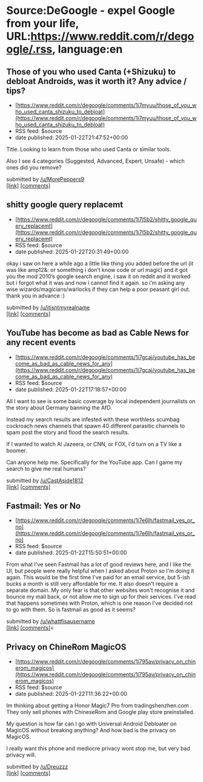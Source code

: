 # Source:DeGoogle - expel Google from your life, URL:https://www.reddit.com/r/degoogle/.rss, language:en

## Those of you who used Canta (+Shizuku) to debloat Androids, was it worth it? Any advice / tips?
 - [https://www.reddit.com/r/degoogle/comments/1i7myuu/those_of_you_who_used_canta_shizuku_to_debloat](https://www.reddit.com/r/degoogle/comments/1i7myuu/those_of_you_who_used_canta_shizuku_to_debloat)
 - RSS feed: $source
 - date published: 2025-01-22T21:47:52+00:00

<!-- SC_OFF --><div class="md"><p>Title. Looking to learn from those who used Canta or similar tools.</p> <p>Also I see 4 categories (Suggested, Advanced, Expert, Unsafe) - which ones did you remove?</p> </div><!-- SC_ON --> &#32; submitted by &#32; <a href="https://www.reddit.com/user/MorePeppers9"> /u/MorePeppers9 </a> <br/> <span><a href="https://www.reddit.com/r/degoogle/comments/1i7myuu/those_of_you_who_used_canta_shizuku_to_debloat/">[link]</a></span> &#32; <span><a href="https://www.reddit.com/r/degoogle/comments/1i7myuu/those_of_you_who_used_canta_shizuku_to_debloat/">[comments]</a></span>

## shitty google query replacemt
 - [https://www.reddit.com/r/degoogle/comments/1i7l5b2/shitty_google_query_replacemt](https://www.reddit.com/r/degoogle/comments/1i7l5b2/shitty_google_query_replacemt)
 - RSS feed: $source
 - date published: 2025-01-22T20:31:49+00:00

<!-- SC_OFF --><div class="md"><p>okay i saw on here a while ago a little like thing you added before the url (it was like amp12&amp;: or something i don’t know code or url magic) and it got you the mod 2010’s google search engine, i saw it on reddit and it worked but i forgot what it was and now i cannot find it again. so i’m asking any wise wizards/magicians/warlocks if they can help a poor peasant girl out. thank you in advance :) </p> </div><!-- SC_ON --> &#32; submitted by &#32; <a href="https://www.reddit.com/user/itisntmyrealname"> /u/itisntmyrealname </a> <br/> <span><a href="https://www.reddit.com/r/degoogle/comments/1i7l5b2/shitty_google_query_replacemt/">[link]</a></span> &#32; <span><a href="https://www.reddit.com/r/degoogle/comments/1i7l5b2/shitty_google_query_replacemt/">[comments]</a></span>

## YouTube has become as bad as Cable News for any recent events
 - [https://www.reddit.com/r/degoogle/comments/1i7gcaj/youtube_has_become_as_bad_as_cable_news_for_any](https://www.reddit.com/r/degoogle/comments/1i7gcaj/youtube_has_become_as_bad_as_cable_news_for_any)
 - RSS feed: $source
 - date published: 2025-01-22T17:18:57+00:00

<!-- SC_OFF --><div class="md"><p>All I want to see is some basic coverage by local independent journalists on the story about Germany banning the AfD.</p> <p>Instead my search results are infested with these worthless scumbag cockroach news channels that spawn 40 different parasitic channels to spam post the story and flood the search results.</p> <p>If I wanted to watch Al Jazeera, or CNN, or FOX, I&#39;d turn on a TV like a boomer.</p> <p>Can anyone help me. Specifically for the YouTube app. Can I game my search to give me real humans?</p> </div><!-- SC_ON --> &#32; submitted by &#32; <a href="https://www.reddit.com/user/CastAside1812"> /u/CastAside1812 </a> <br/> <span><a href="https://www.reddit.com/r/degoogle/comments/1i7gcaj/youtube_has_become_as_bad_as_cable_news_for_any/">[link]</a></span> &#32; <span><a href="https://www.reddit.com/r/degoogle/comments/1i7gcaj/youtube_has_become_as_bad_as_cable_news_for_any/">[comments]</a></span>

## Fastmail: Yes or No
 - [https://www.reddit.com/r/degoogle/comments/1i7e6lh/fastmail_yes_or_no](https://www.reddit.com/r/degoogle/comments/1i7e6lh/fastmail_yes_or_no)
 - RSS feed: $source
 - date published: 2025-01-22T15:50:51+00:00

<!-- SC_OFF --><div class="md"><p>From what I&#39;ve seen Fastmail has a lot of good reviews here, and I like the UI, but people were really helpful when I asked about Proton so I&#39;m doing it again. This would be the first time I&#39;ve paid for an email service, but 5-ish bucks a month is still very affordable for me. It also doesn&#39;t require a separate domain. My only fear is that other websites won&#39;t recognise it and bounce my mail back, or not allow me to sign up for their services. I&#39;ve read that happens sometimes with Proton, which is one reason I&#39;ve decided not to go with them. So is fastmail as good as it seems?</p> </div><!-- SC_ON --> &#32; submitted by &#32; <a href="https://www.reddit.com/user/whattfisausername"> /u/whattfisausername </a> <br/> <span><a href="https://www.reddit.com/r/degoogle/comments/1i7e6lh/fastmail_yes_or_no/">[link]</a></span> &#32; <span><a href="https://www.reddit.com/r/degoogle/comments/1i7e6lh/fastmail_yes_or_no/">[comments]</a><

## Privacy on ChineRom MagicOS
 - [https://www.reddit.com/r/degoogle/comments/1i795av/privacy_on_chinerom_magicos](https://www.reddit.com/r/degoogle/comments/1i795av/privacy_on_chinerom_magicos)
 - RSS feed: $source
 - date published: 2025-01-22T11:36:22+00:00

<!-- SC_OFF --><div class="md"><p>Im thinking about getting a Honor Magic7 Pro from tradingshenzhen.com . They only sell phones with ChineseRom and Google play store preinstalled.</p> <p>My question is how far can I go with Universal Android Debloater on MagicOS without breaking anything? And how bad is the privacy on MagicOS.</p> <p>I really want this phone and mediocre privacy wont stop me, but very bad privacy will.</p> </div><!-- SC_ON --> &#32; submitted by &#32; <a href="https://www.reddit.com/user/Dreuzzz"> /u/Dreuzzz </a> <br/> <span><a href="https://www.reddit.com/r/degoogle/comments/1i795av/privacy_on_chinerom_magicos/">[link]</a></span> &#32; <span><a href="https://www.reddit.com/r/degoogle/comments/1i795av/privacy_on_chinerom_magicos/">[comments]</a></span>

